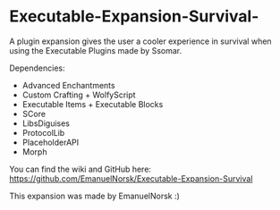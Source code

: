 # Executable-Expansion-Survival-
A plugin expansion gives the user a cooler experience in survival when using the Executable Plugins made by Ssomar.  

Dependencies:
  - Advanced Enchantments
  - Custom Crafting + WolfyScript
  - Executable Items + Executable Blocks
  - SCore
  - LibsDiguises
  - ProtocolLib
  - PlaceholderAPI
  - Morph

You can find the wiki and GitHub here: https://github.com/EmanuelNorsk/Executable-Expansion-Survival

This expansion was made by EmanuelNorsk :)
